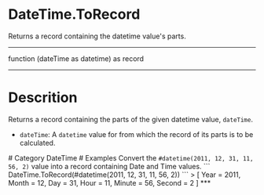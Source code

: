 ﻿# DateTime.ToRecord
Returns a record containing the datetime value's parts.
***
function (dateTime as datetime) as record
***
# Descrition 
Returns a record containing the parts of the given datetime value, <code>dateTime</code>.
 <ul>
        <li><code>dateTime</code>: A <code>datetime</code> value for from which the record of its parts is to be calculated.</li>    
      </ul>
# Category 
DateTime
# Examples 
Convert the <code>#datetime(2011, 12, 31, 11, 56, 2)</code> value into a record containing Date and Time values.
```
DateTime.ToRecord(#datetime(2011, 12, 31, 11, 56, 2))
```
> [
      Year = 2011,
      Month = 12,
      Day = 31,
      Hour = 11,
      Minute = 56,
      Second = 2
]
***
